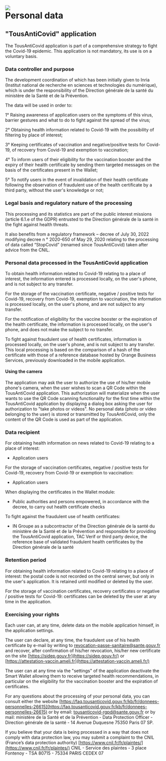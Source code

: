[![](assets/AppIcon.png)](https://bonjour.tousanticovid.gouv.fr/)  
Personal data
=================================================================================

"TousAntiCovid" application
---------------------------

The TousAntiCovid application is part of a comprehensive strategy to fight the Covid-19 epidemic. This application is not mandatory, its use is on a voluntary basis.

### Data controller and purpose

The development coordination of which has been initially given to Inria (Institut national de recherche en sciences et technologies du numérique), which is under the responsibility of the Direction générale de la santé du ministère de la Santé et de la Prévention.

The data will be used in order to:

1° Raising awareness of application users on the symptoms of this virus, barrier gestures and what to do to fight against the spread of the virus;

2° Obtaining health information related to Covid-19 with the possibility of filtering by place of interest;

3° Keeping certificates of vaccination and negative/positive tests for Covid-19, of recovery from Covid-19 and exemption to vaccination;

4° To inform users of their eligibility for the vaccination booster and the expiry of their health certificate by sending them targeted messages on the basis of the certificates present in the Wallet;

5° To notify users in the event of invalidation of their health certificate following the observation of fraudulent use of the health certificate by a third party, without the user's knowledge or not;

### Legal basis and regulatory nature of the processing

This processing and its statistics are part of the public interest missions (article 6.1.e of the GDPR) entrusted to the Direction générale de la santé in the fight against health threats.

It also benefits from a regulatory framework – decree of July 30, 2022 modifying decree n ° 2020-650 of May 29, 2020 relating to the processing of data called “StopCovid” (renamed since TousAntiCovid) taken after advice from the CNIL.

### Personal data processed in the TousAntiCovid application

To obtain health information related to Covid-19 relating to a place of interest, the information entered is processed locally, on the user's phone, and is not subject to any transfer.

For the storage of the vaccination certificate, negative / positive tests for Covid-19, recovery from Covid-19, exemption to vaccination, the information is processed locally, on the user's phone, and are not subject to any transfer.

For the notification of eligibility for the vaccine booster or the expiration of the health certificate, the information is processed locally, on the user's phone, and does not make the subject to no transfer.

To fight against fraudulent use of health certificates, information is processed locally, on the user's phone, and is not subject to any transfer. This local processing is based on the comparison of a hash of the certificate with those of a reference database hosted by Orange Business Services, previously downloaded in the mobile application.

#### Using the camera

The application may ask the user to authorize the use of his/her mobile phone's camera, when the user wishes to scan a QR Code within the TousAntiCovid application. This authorization will materialize when the user wants to use the QR Code scanning functionality for the first time within the TousAntiCovid application by displaying a dialog box asking the user for authorization to "take photos or videos". No personal data (photo or video belonging to the user) is stored or transmitted by TousAntiCovid, only the content of the QR Code is used as part of the application.

### Data recipient

For obtaining health information on news related to Covid-19 relating to a place of interest:

* Application users

For the storage of vaccination certificates, negative / positive tests for Covid-19, recovery from Covid-19 or exemption to vaccination:

* Application users

When displaying the certificates in the Wallet module:

* Public authorities and persons empowered, in accordance with the decree, to carry out health certificate checks

To fight against the fraudulent use of health certificates:

* IN Groupe as a subcontractor of the Direction générale de la santé du ministère de la Santé et de la Prévention and responsible for providing the TousAntiCovid application, TAC Verif or third party device, the reference base of validated fraudulent health certificates by the Direction générale de la santé

### Retention period

For obtaining health information related to Covid-19 relating to a place of interest: the postal code is not recorded on the central server, but only in the user's application. It is retained until modified or deleted by the user.

For the storage of vaccination certificates, recovery certificates or negative / positive tests for Covid-19: certificates can be deleted by the user at any time in the application.

### Exercising your rights

Each user can, at any time, delete data on the mobile application himself, in the application settings.

The user can declare, at any time, the fraudulent use of his health certificate by e-mail by writing to [revocation-passe-sanitaire@sante.gouv.fr](mailto:trevocation-passe-sanitaire@sante.gouv.fr) and recover, after confirmation of his/her revocation, his/her new certificate on the site [https://sidep.gouv.fr](https://sidep.gouv.fr/) or [https://attestation-vaccin.ameli.fr](https://attestation-vaccin.ameli.fr/)

The user can at any time via the "settings" of the application deactivate the Smart Wallet allowing them to receive targeted health recommendations, in particular on the eligibility for the vaccination booster and the expiration of certificates.

For any questions about the processing of your personal data, you can consult either the website [https://faq.tousanticovid.gouv.fr/kb/fr/donnees-personnelles-26615](https://faq.tousanticovid.gouv.fr/kb/fr/donnees-personnelles-26615) or by email: [tousanticovid-rgpd@sante.gouv.fr](mailto:tousanticovid-rgpd@sante.gouv.fr) or by mail: ministère de la Santé et de la Prévention - Data Protection Officer - Direction générale de la santé - 14 Avenue Duquesne 75350 Paris 07 SP.

If you believe that your data is being processed in a way that does not comply with data protection law, you may submit a complaint to the CNIL (France’s data protection authority) [https://www.cnil.fr/fr/plaintes/](https://www.cnil.fr/fr/plaintes/) CNIL - Service des plaintes - 3 place Fontenoy - TSA 80715 - 75334 PARIS CEDEX 07